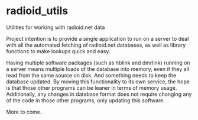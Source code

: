 # radioid_utils
Utilities for working with radioid.net data

Project intention is to provide a single application to run on a server to deal with all the automated fetching of radioid.net databases, as well as library functions to make lookups quick and easy.

Having multiple software packages (such as hblink and dmrlink) running on a server means multiple loads of the database into memory, even if they all read from the same source on disk.  And something needs to keep the database updated.  By moving this functionality to its own service, the hope is that those other programs can be leaner in terms of memory usage.  Additionally, any changes in database format does not require changing any of the code in those other programs, only updating this software.

More to come.
